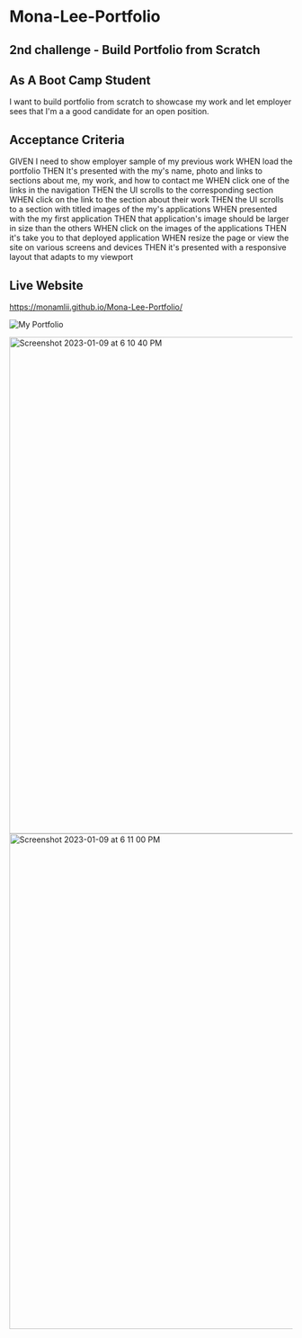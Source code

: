 # Mona-Lee-Portfolio

## 2nd challenge - Build Portfolio from Scratch



## As A Boot Camp Student

I want to build portfolio from scratch to showcase my work and let employer sees that I'm a a good candidate for an open position.



## Acceptance Criteria

GIVEN I need to show employer sample of my previous work
WHEN load the portfolio
THEN It's presented with the my's name, photo and links to sections about me, my work, and how to contact me
WHEN click one of the links in the navigation
THEN the UI scrolls to the corresponding section
WHEN click on the link to the section about their work
THEN the UI scrolls to a section with titled images of the my's applications
WHEN presented with the my first application
THEN that application's image should be larger in size than the others
WHEN click on the images of the applications
THEN it's take you to that deployed application
WHEN resize the page or view the site on various screens and devices
THEN it's presented with a responsive layout that adapts to my viewport

## Live Website

https://monamlii.github.io/Mona-Lee-Portfolio/ 

![My Portfolio](https://user-images.githubusercontent.com/89316044/211449685-ac40c2d0-0343-464e-a340-9f4fe2530319.gif)



<img width="883" alt="Screenshot 2023-01-09 at 6 10 40 PM" src="https://user-images.githubusercontent.com/89316044/211446165-5391f73e-3e19-4c4e-ba3d-867aa8cff1a3.png">
<img width="881" alt="Screenshot 2023-01-09 at 6 11 00 PM" src="https://user-images.githubusercontent.com/89316044/211446187-fa66ac75-e037-47e2-adaf-8be7b0bb408b.png">
